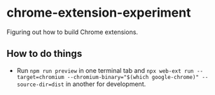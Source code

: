 # chrome-extension-experiment

Figuring out how to build Chrome extensions.

## How to do things

* Run `npm run preview` in one terminal tab and `npx web-ext run --target=chromium --chromium-binary="$(which google-chrome)" --source-dir=dist` in another for development.
